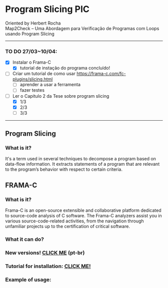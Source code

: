 # Program Slicing PIC
 Oriented by Herbert Rocha <br>
Map2Check – Uma Abordagem para Verificação de Programas com Loops usando Program Slicing

---

### TO DO 27/03~10/04:
- [x] Instalar o Frama-C
  - [x] tutorial de instação do programa concluído!
- [ ] Criar um tutorial de como usar https://frama-c.com/fc-plugins/slicing.html
    - [ ] aprender a usar a ferramenta
    - [ ] fazer testes
- [ ] Ler o Capitulo 2 da Tese sobre program slicing
  - [x] 1/3
  - [x] 2/3
  - [ ] 3/3

---

## Program Slicing
### What is it?
It's a term used in several  techniques to decompose a program based on data-flow information. It extracts statements of a program that are relevant to the program’s behavior with respect to certain criteria. 
## FRAMA-C
### What is it?
Frama-C is an open-source extensible and collaborative platform dedicated to source-code analysis of C software. The Frama-C analyzers assist you in various source-code-related activities, from the navigation through unfamiliar projects up to the certification of critical software.
### What it can do?

### New versions! [CLICK ME](./extras/informacoesimportantes.md) (pt-br)
### Tutorial for installation: [CLICK ME!](./extras/TutorialPSFramaC.md)
### Example of usage: